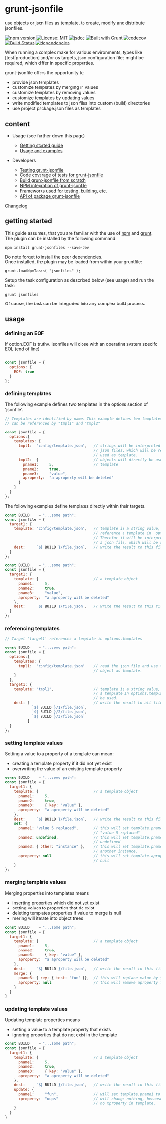 # grunt-jsonfile

use objects or json files as template, to create, modify and distribute jsonfiles.  

[![npm version](https://img.shields.io/npm/v/grunt-jsonfile?color=blue)](https://www.npmjs.com/package/grunt-jsonfile)
[![License: MIT](https://img.shields.io/badge/License-MIT-blue.svg)](https://opensource.org/licenses/MIT)
[![jsdoc](https://img.shields.io/static/v1?label=jsdoc&message=%20api%20&color=blue)](https://jsdoc.app/)
[![Built with Grunt](https://cdn.gruntjs.com/builtwith.svg)](https://gruntjs.com/)
[![codecov](https://codecov.io/gh/db-developer/grunt-jsonfile/branch/master/graph/badge.svg)](https://codecov.io/gh/db-developer/grunt-jsonfile)
[![Build Status](https://travis-ci.com/db-developer/grunt-jsonfile.svg?branch=master)](https://travis-ci.com/db-developer/grunt-jsonfile)
[![dependencies](https://david-dm.org/db-developer/grunt-jsonfile.svg)](https://david-dm.org/)

When running a complex make for various environments, types like [test|production]
and/or os targets, json configuration files might be required, which differ in
specific properties.  

grunt-jsonfile offers the opportunity to:

* provide json templates
* customize templates by merging in values
* customize templates by removing values
* customize templates by updating values
* write modified templates to json files into custom (build) directories
* use project package.json files as templates

## content ##

* Usage (see further down this page)
  * [Getting started guide](#getting-started)
  * [Usage and examples](#usage)

* Developers
  * [Testing grunt-jsonfile](docs/grunt.md#testing)
  * [Code coverage of tests for grunt-jsonfile](docs/grunt.md#code-coverage)
  * [Build grunt-jsonfile from scratch](docs/grunt.md#building)
  * [NPM integration of grunt-jsonfile](docs/grunt.md#npm_integration)
  * [Frameworks used for testing, building, etc.](docs/frameworks.md)
  * [API of package grunt-jsonfile](docs/api.index.md)

[Changelog](CHANGELOG.md)

## getting started ##

This guide assumes, that you are familiar with the use of [npm](https://npmjs.com "Homepage of npm") and [grunt](https://gruntjs.com "Homepage of grunt").  
The plugin can be installed by the following command:

<code>npm install grunt-jsonfiles --save-dev</code>

Do note forget to install the peer dependencies.  
Once installed, the plugin may be loaded from within your gruntfile:

<code>grunt.loadNpmTasks( "jsonfiles" );</code>

Setup the task configuration as described below (see usage) and run the task:

<code>grunt jsonfiles</code>

Of cause, the task can be integrated into any complex build process.

## usage ##

### defining an EOF ###

If option.EOF is truthy, jsonfiles will close with an operating system specifc
EOL (end of line)

```javascript

const jsonfile = {
  options: {
    EOF: true
  }
};
```

### defining templates ###

The following example defines two templates in the options section of 'jsonfile'.

```javascript
// Templates are identified by name. This example defines two templates, which
// can be referenced by "tmpl1" and "tmpl2"

const jsonfile = {
  options:{
    templates: {
      tmpl1:  "config/template.json",   // strings will be interpreted as path to
                                        // json files, which will be required and
                                        // used as template.
      tmpl2:  {                         // objects will directly be used as
        pname1:     5,                  // template
        pname2:     true,
        pname3:     "value",
        aproperty:  "a aproperty will be deleted"
      }
    }
  }
};
```

The following examples define templates directly within their targets.

```javascript
const BUILD    = "...some path";
const jsonfile = {
  target1: {
    template: "config/template.json",   // template is a string value, and does not
                                        // reference a template in  options.templates.
                                        // Therefor it will be interpreted as path to
                                        // a json file, which will be required.
    dest:     `${ BUILD }/file.json`,   // write the result to this file.
  }
};
```

```javascript
const BUILD    = "...some path";
const jsonfile = {
  target1: {
    template: {                         // a template object
      pname1:     5,
      pname2:     true,
      pname3:     "value",
      aproperty:  "a aproperty will be deleted"
    },
    dest:     `${ BUILD }/file.json`,   // write the result to this file.
  }
};
```

### referencing templates ###

```javascript
// Target 'target1' references a template in options.templates

const BUILD    = "...some path";
const jsonfile = {
  options:{
    templates: {
      tmpl1:  "config/template.json"    // read the json file and use the resulting
                                        // object as template.
    }
  },
  target1: {
    template: "tmpl1",                  // template is a string value, and references
                                        // a template in options.templates which will
                                        // be used.
    dest: [                             // write the result to all files in this array
            `${ BUILD }/1/file.json`,   
            `${ BUILD }/2/file.json`,
            `${ BUILD }/3/file.json`
          ]
  }
};
```

### setting template values ###

Setting a value to a property of a template can mean:
* creating a template property if it did not yet exist
* overwriting the value of an existing template property

```javascript
const BUILD    = "...some path";
const jsonfile = {
  target1: {
    template: {                         // a template object
      pname1:     5,
      pname2:     true,
      pname3:     { key: "value" },
      aproperty:  "a aproperty will be deleted"
    },
    dest:     `${ BUILD }/file.json`,   // write the result to this file.
    set: {
      pname1: "value 5 replaced",       // this will set template.pname1 to
                                        // "value 5 replaced"
      pname2: undefined,                // this will set template.pname2 to
                                        // undefined
      pname3: { other: "instance" },    // this will set template.pname3 to
                                        // another instance.
      aproperty: null                   // this will set template.aproperty to
                                        // null
    }
};
```

### merging template values ###

Merging properties into templates means
* inserting properties which did not yet exist
* setting values to properties that do exist
* deleting templates properties if value to merge is null
* mering will iterate into object trees

```javascript
const BUILD    = "...some path";
const jsonfile = {
  target1: {
    template: {                         // a template object
      pname1:     5,
      pname2:     true,
      pname3:     { key: "value" },
      aproperty:  "a aproperty will be deleted"
    },
    dest:     `${ BUILD }/file.json`,   // write the result to this file.
    merge: {
      pname3: { key: { test: "fun" }},  // this will replace value by { test: "fun" }
      aproperty: null                   // this will remove aproperty from template
    }
  }
}

```

### updating template values ###

Updating template properties means
* setting a value to a template property that exists
* ignoring properties that do not exist in the template

```javascript
const BUILD    = "...some path";
const jsonfile = {
  target1: {
    template: {                         // a template object
      pname1:     5,
      pname2:     true,
      pname3:     { key: "value" },
      aproperty:  "a aproperty will be deleted"
    },
    dest:     `${ BUILD }/file.json`,   // write the result to this file.
    update: {
      pname1:     "fun",                // will set template.pname1 to "fun"
      xproperty:  "uups"                // will change nothing, because there is
                                        // no xproperty in template.      
    }
  }
}
```
